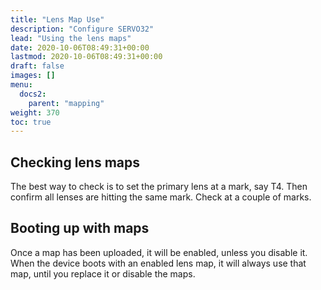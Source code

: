 ```yaml
---
title: "Lens Map Use"
description: "Configure SERVO32"
lead: "Using the lens maps"
date: 2020-10-06T08:49:31+00:00
lastmod: 2020-10-06T08:49:31+00:00
draft: false
images: []
menu:
  docs2:
    parent: "mapping"
weight: 370
toc: true
---
```


## Checking lens maps

The best way to check is to set the primary lens at a mark, say T4. Then confirm all lenses are hitting the same mark. Check at a couple of marks.

## Booting up with maps

Once a map has been uploaded, it will be enabled, unless you disable it. When the device boots with an enabled lens map, it will always use that map, until you replace it or disable the maps.
